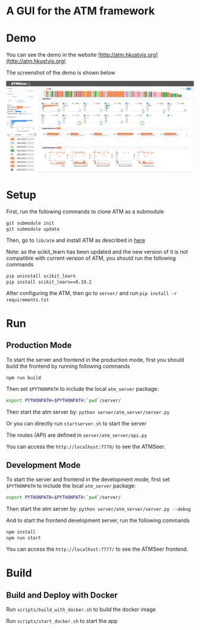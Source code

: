 # A GUI for the ATM framework

# Demo

You can see the demo in the website [http://atm.hkustvis.org](http://atm.hkustvis.org)

The screenshot of the demo is shown below 

![The system overview](screenshot.PNG)

# Setup

First, run the following commands to clone ATM as a submodule

```
git submodule init 
git submodule update
```
Then, go to `lib/atm` and install ATM as described in [here](https://github.com/HDI-Project/ATM)

Note: as the scikit_learn has been updated and the new version of it is not compatible with current version of ATM, you should run the following commands

```
pip uninstall scikit_learn
pip install scikit_learn==0.19.2
```

After configuring the ATM, then go to `server/` and run `pip install -r requirements.txt`



# Run

## Production Mode

To start the server and frontend in the production mode, first you should build the frontend by running following commands

```
npm run build
```

Then set `$PYTHONPATH` to include the local `atm_server` package: 
```bash
export PYTHONPATH=$PYTHONPATH:`pwd`/server/
```

Then start the atm server by: `python server/atm_server/server.py`

Or you can directly run `startserver.sh` to start the server

The routes (API) are defined in `server/atm_server/api.py`

You can access the `http://localhost:7779/` to see the ATMSeer.

## Development Mode

To start the server and frontend in the development mode, first set `$PYTHONPATH` to include the local `atm_server` package: 
```bash
export PYTHONPATH=$PYTHONPATH:`pwd`/server/
```

Then start the atm server by: `python server/atm_server/server.py --debug`

And to start the frontend development server, run the following commands

```
npm install
npm run start
```

You can access the `http://localhost:7777/` to see the ATMSeer frontend.

# Build

## Build and Deploy with Docker

Run `scripts/build_with_docker.sh` to build the docker image

Run `scripts/start_docker.sh` to start the app